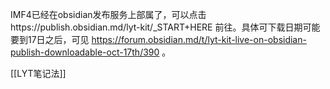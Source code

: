 IMF4已经在obsidian发布服务上部属了，可以点击https://publish.obsidian.md/lyt-kit/_START+HERE 前往。具体可下载日期可能要到17日之后，可见 https://forum.obsidian.md/t/lyt-kit-live-on-obsidian-publish-downloadable-oct-17th/390 。

[[LYT笔记法]]